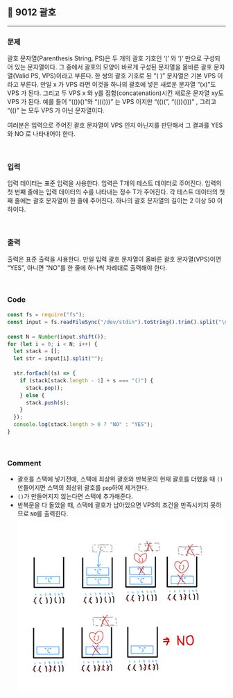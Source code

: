 ## 📮 9012 괄호

---

### 문제

괄호 문자열(Parenthesis String, PS)은 두 개의 괄호 기호인 ‘(’ 와 ‘)’ 만으로 구성되어 있는 문자열이다. 그 중에서 괄호의 모양이 바르게 구성된 문자열을 올바른 괄호 문자열(Valid PS, VPS)이라고 부른다. 한 쌍의 괄호 기호로 된 “( )” 문자열은 기본 VPS 이라고 부른다. 만일 x 가 VPS 라면 이것을 하나의 괄호에 넣은 새로운 문자열 “(x)”도 VPS 가 된다. 그리고 두 VPS x 와 y를 접합(concatenation)시킨 새로운 문자열 xy도 VPS 가 된다. 예를 들어 “(())()”와 “((()))” 는 VPS 이지만 “(()(”, “(())()))” , 그리고 “(()” 는 모두 VPS 가 아닌 문자열이다.

여러분은 입력으로 주어진 괄호 문자열이 VPS 인지 아닌지를 판단해서 그 결과를 YES 와 NO 로 나타내어야 한다.

<br />

### 입력

입력 데이터는 표준 입력을 사용한다. 입력은 T개의 테스트 데이터로 주어진다. 입력의 첫 번째 줄에는 입력 데이터의 수를 나타내는 정수 T가 주어진다. 각 테스트 데이터의 첫째 줄에는 괄호 문자열이 한 줄에 주어진다. 하나의 괄호 문자열의 길이는 2 이상 50 이하이다.

<br />

### 출력

출력은 표준 출력을 사용한다. 만일 입력 괄호 문자열이 올바른 괄호 문자열(VPS)이면 “YES”, 아니면 “NO”를 한 줄에 하나씩 차례대로 출력해야 한다.

<br />

### Code

```javascript
const fs = require("fs");
const input = fs.readFileSync("/dev/stdin").toString().trim().split("\n");

const N = Number(input.shift());
for (let i = 0; i < N; i++) {
  let stack = [];
  let str = input[i].split("");

  str.forEach((s) => {
    if (stack[stack.length - 1] + s === "()") {
      stack.pop();
    } else {
      stack.push(s);
    }
  });
  console.log(stack.length > 0 ? "NO" : "YES");
}
```

<br />

### Comment

- 괄호를 스택에 넣기전에, 스택에 최상위 괄호와 반복문의 현재 괄호를 더했을 때 `()`만들어지면 스택의 최상위 괄호를 `pop`하여 제거한다.
- `()`가 만들어지지 않는다면 스택에 추가해준다.
- 반복문을 다 돌았을 때, 스택에 괄호가 남아있으면 VPS의 조건을 만족시키지 못하므로 `NO`를 출력한다.
  ![9012](../images/9012.jpg)
